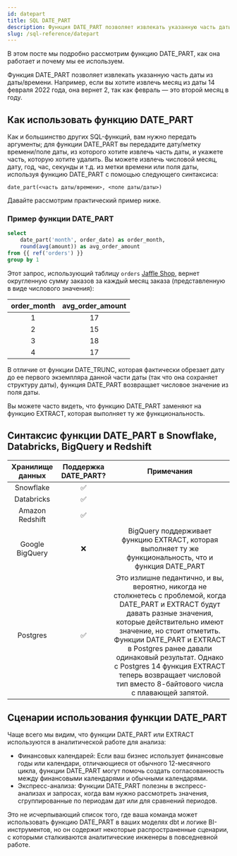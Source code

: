 ```yaml
---
id: datepart
title: SQL DATE_PART
description: Функция DATE_PART позволяет извлекать указанную часть даты из даты/времени. Как и большинство других SQL-функций, вам нужно передать аргументы; для функции DATE_PART вы передадите дату/метку времени/поле даты, из которого хотите извлечь часть даты, и укажете часть, которую хотите удалить.
slug: /sql-reference/datepart
---
```


<head>
    <title>Работа с SQL DATEPART</title>
</head>

В этом посте мы подробно рассмотрим функцию DATE_PART, как она работает и почему мы ее используем.

Функция DATE_PART позволяет извлекать указанную часть даты из даты/времени. Например, если вы хотите извлечь месяц из даты 14 февраля 2022 года, она вернет 2, так как февраль — это второй месяц в году.

## Как использовать функцию DATE_PART

Как и большинство других SQL-функций, вам нужно передать аргументы; для функции DATE_PART вы передадите дату/метку времени/поле даты, из которого хотите извлечь часть даты, и укажете часть, которую хотите удалить. Вы можете извлечь числовой месяц, дату, год, час, секунды и т.д. из метки времени или поля даты, используя функцию DATE_PART с помощью следующего синтаксиса:

`date_part(<часть даты/времени>, <поле даты/даты>)`

Давайте рассмотрим практический пример ниже.

### Пример функции DATE_PART

```sql
select
	date_part('month', order_date) as order_month,
	round(avg(amount)) as avg_order_amount
from {{ ref('orders') }}
group by 1
```

Этот запрос, использующий таблицу `orders` [Jaffle Shop](https://github.com/dbt-labs/jaffle_shop), вернет округленную сумму заказов за каждый месяц заказа (представленную в виде числового значения):

| order_month | avg_order_amount |
|:---:|:---:|
| 1 | 17 |
| 2 | 15 |
| 3 | 18 |
| 4 | 17 |

В отличие от функции DATE_TRUNC, которая фактически обрезает дату до ее первого экземпляра данной части даты (так что она сохраняет структуру даты), функция DATE_PART возвращает числовое значение из поля даты.

Вы можете часто видеть, что функцию DATE_PART заменяют на функцию EXTRACT, которая выполняет ту же функциональность.

## Синтаксис функции DATE_PART в Snowflake, Databricks, BigQuery и Redshift

| Хранилище данных | Поддержка DATE_PART? | Примечания |
|:---:|:---:|:---:|
| Snowflake | ✅ |  |
| Databricks | ✅ |  |
| Amazon Redshift | ✅ |  |
| Google BigQuery | ❌ | BigQuery поддерживает функцию EXTRACT, которая выполняет ту же функциональность, что и функция DATE_PART |
| Postgres | ✅ | Это излишне педантично, и вы, вероятно, никогда не столкнетесь с проблемой, когда DATE_PART и EXTRACT будут давать разные значения, которые действительно имеют значение, но стоит отметить. Функции DATE_PART и EXTRACT в Postgres ранее давали одинаковый результат. Однако с Postgres 14 функция EXTRACT теперь возвращает числовой тип вместо 8-байтового числа с плавающей запятой. |

## Сценарии использования функции DATE_PART

Чаще всего мы видим, что функции DATE_PART или EXTRACT используются в аналитической работе для анализа:

- Финансовых календарей: Если ваш бизнес использует финансовые годы или календари, отличающиеся от обычного 12-месячного цикла, функции DATE_PART могут помочь создать согласованность между финансовыми календарями и обычными календарями.
- Экспресс-анализа: Функции DATE_PART полезны в экспресс-анализах и запросах, когда вам нужно рассмотреть значения, сгруппированные по периодам дат или для сравнений периодов.

Это не исчерпывающий список того, где ваша команда может использовать функцию DATE_PART в ваших моделях dbt и логике BI-инструментов, но он содержит некоторые распространенные сценарии, с которыми сталкиваются аналитические инженеры в повседневной работе.
